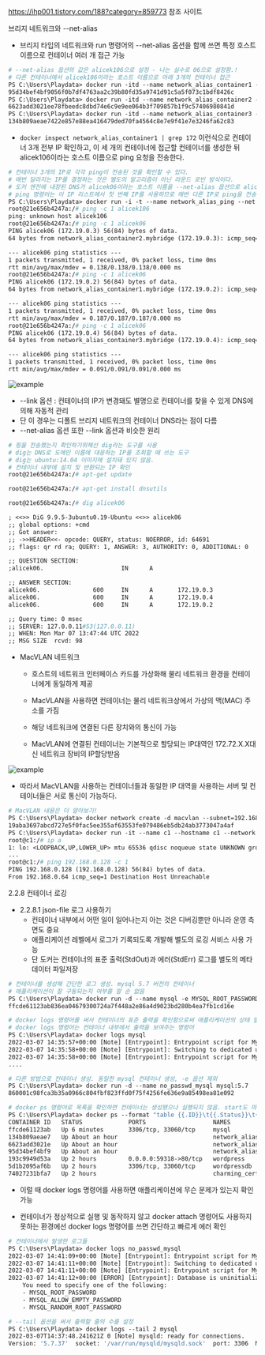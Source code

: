https://ihp001.tistory.com/188?category=859773 참조 사이트

브리지 네트워크와 --net-alias

- 브리지 타입의 네트워크와 run 명령어의 --net-alias 옵션을 함께 쓰면 특정 호스트 이름으로 컨테이너 여러 개 접근 가능

```dockerfile
# --net-alias 옵션의 값은 alicek106으로 설정 - 나는 실수로 06으로 설정함.!
# 다른 컨테이너에서 alicek106이라는 호스트 이름으로 아래 3개의 컨테이너 접근
PS C:\Users\Playdata> docker run -itd --name network_alias_container1 --net mybridge --net-alias alicek06 ubuntu:14.04
95d34bef4bf9056f0b7df4763aa2c39b80fd35a9741d91c5a5f073c1bdf8426c
PS C:\Users\Playdata> docker run -itd --name network_alias_container2 --net mybridge --net-alias alicek06 ubuntu:14.04
6623add3021ee78fbeedc8dbd74e6c9e9ee064b3f709857b1f9c57406980841d
PS C:\Users\Playdata> docker run -itd --name network_alias_container3 --net mybridge --net-alias alicek06 ubuntu:14.04
134b809aeae7422e857e88ea416479ded70fa4564c8e7e9f41e7e3246fa62c83
```

- `docker inspect network_alias_container1 | grep 172` 이런식으로 컨테이너 3개 전부 IP 확인하고, 이 세 개의 컨테이너에 접근할 컨테이너를 생성한 뒤 alicek106이라는 호스트 이름으로 ping 요청을 전송한다.

  

```dockerfile
# 컨테이너 3개의 IP로 각각 ping이 전송된 것을 확인할 수 있다. 
# 매번 달라지는 IP를 결정하는 것은 별도의 알고리즘이 아닌 라운드 로빈 방식이다. 
# 도커 엔진에 내장된 DNS가 alicek06이라는 호스트 이름을 --net-alias 옵션으로 alicek106을 설정한 컨테이너로 변환하기 때문에 가능하다.
# ping 명령어는 이 IP 리스트에서 첫 번째 IP를 사용하므로 매번 다른 IP로 ping을 전송
PS C:\Users\Playdata> docker run -i -t --name network_alias_ping --net mybridge ubuntu:14.04
root@21e656b4247a:/# ping -c 1 alicek106
ping: unknown host alicek106
root@21e656b4247a:/# ping -c 1 alicek06
PING alicek06 (172.19.0.3) 56(84) bytes of data.
64 bytes from network_alias_container2.mybridge (172.19.0.3): icmp_seq=1 ttl=64 time=0.138 ms

--- alicek06 ping statistics ---
1 packets transmitted, 1 received, 0% packet loss, time 0ms
rtt min/avg/max/mdev = 0.138/0.138/0.138/0.000 ms
root@21e656b4247a:/# ping -c 1 alicek06
PING alicek06 (172.19.0.2) 56(84) bytes of data.
64 bytes from network_alias_container1.mybridge (172.19.0.2): icmp_seq=1 ttl=64 time=0.187 ms

--- alicek06 ping statistics ---
1 packets transmitted, 1 received, 0% packet loss, time 0ms
rtt min/avg/max/mdev = 0.187/0.187/0.187/0.000 ms
root@21e656b4247a:/# ping -c 1 alicek06
PING alicek06 (172.19.0.4) 56(84) bytes of data.
64 bytes from network_alias_container3.mybridge (172.19.0.4): icmp_seq=1 ttl=64 time=0.091 ms

--- alicek06 ping statistics ---
1 packets transmitted, 1 received, 0% packet loss, time 0ms
rtt min/avg/max/mdev = 0.091/0.091/0.091/0.000 ms
```

![example](https://user-images.githubusercontent.com/47745785/118841704-7ee66180-b903-11eb-9b7c-1937e3edc2af.png)

- --link 옵션 : 컨테이너의 IP가 변경돼도 별명으로 컨테이너를 찾을 수 있게 DNS에 의해 자동적 관리
- 단 이 경우는 디폴트 브리지 네트워크의 컨테이너 DNS라는 점이 다름
- --net-alias 옵션 또한 --link 옵션과 비슷한 원리



```dockerfile
# 핑을 전송했는지 확인하기위해선 dig라는 도구를 사용
# dig는 DNS로 도메인 이름에 대응하는 IP를 조회할 때 쓰는 도구
# dig는 ubuntu:14.04 이미지에 설치돼 있지 않음.
# 컨테이너 내부에 설치 및 반환되는 IP 확인
root@21e656b4247a:/# apt-get update

root@21e656b4247a:/# apt-get install dnsutils

root@21e656b4247a:/# dig alicek06

; <<>> DiG 9.9.5-3ubuntu0.19-Ubuntu <<>> alicek06
;; global options: +cmd
;; Got answer:
;; ->>HEADER<<- opcode: QUERY, status: NOERROR, id: 64691
;; flags: qr rd ra; QUERY: 1, ANSWER: 3, AUTHORITY: 0, ADDITIONAL: 0

;; QUESTION SECTION:
;alicek06.                      IN      A

;; ANSWER SECTION:
alicek06.               600     IN      A       172.19.0.3
alicek06.               600     IN      A       172.19.0.4
alicek06.               600     IN      A       172.19.0.2

;; Query time: 0 msec
;; SERVER: 127.0.0.11#53(127.0.0.11)
;; WHEN: Mon Mar 07 13:47:44 UTC 2022
;; MSG SIZE  rcvd: 98
```



- MacVLAN 네트워크

  - 호스트의 네트워크 인터페이스 카드를 가상화해 물리 네트워크 환경을 컨테이너에게 동일하게 제공

  - MacVLAN을 사용하면 컨테이너는 물리 네트워크상에서 가상의 맥(MAC) 주소를 가짐

  - 해당 네트워크에 연결된 다른 장치와의 통신이 가능

  - MacVLAN에 연결된 컨테이너는 기본적으로 할당되는 IP대역인 172.72.X.X대신 네트워크 장비의 IP할당받음

    

![example](https://user-images.githubusercontent.com/47745785/118844433-eac9c980-b905-11eb-9366-2518a5f09d20.png)

- 따라서 MacVLAN을 사용하는 컨테이너들과 동일한 IP 대역을 사용하는 서버 및 컨테이너들은 서로 통신이 가능하다.

```dockerfile
# MacVLAN 내용은 더 알아보기!
PS C:\Users\Playdata> docker network create -d macvlan --subnet=192.168.0.0/24 --ip-range=192.168.0.64/28 --gateway=192.168.0.1 -o macvlan_mode=bridge -o parent=eth0 my_macvlan
19aba3697abcd727e5f0fac5ee355af63553fe079486eb5db24ab3773047a4af
PS C:\Users\Playdata> docker run -it --name c1 --hostname c1 --network my_macvlan ubuntu:14.04
root@c1:/# ip a
1: lo: <LOOPBACK,UP,LOWER_UP> mtu 65536 qdisc noqueue state UNKNOWN group default qlen 1000
...
root@c1:/# ping 192.168.0.128 -c 1
PING 192.168.0.128 (192.168.0.128) 56(84) bytes of data.
From 192.168.0.64 icmp_seq=1 Destination Host Unreachable

```



2.2.8 컨테이너 로깅

- 2.2.8.1 json-file 로그 사용하기
  - 컨테이너 내부에서 어떤 일이 일어나는지 아는 것은 디버깅뿐만 아니라 운영 측면도 중요
  - 애플리케이션 레벨에서 로그가 기록되도록 개발해 별도의 로깅 서비스 사용 가능
  - 단 도커는 컨테이너의 표준 출력(StdOut)과 에러(StdErr) 로그를 별도의 메타데이터 파일저장

```dockerfile
# 컨테이너를 생성해 간단한 로그 생성. mysql 5.7 버전의 컨테이너
# 애플리케이션이 잘 구동되는지 여부를 알 순 없음
PS C:\Users\Playdata> docker run -d --name mysql -e MYSQL_ROOT_PASSWORD=1234 mysql:5.7
ffcde61123ab836ea04679300724a7f448a2e86a4d9023bd280b4ea7fb1cd16e

# docker logs 명령어를 써서 컨테이너의 표준 출력을 확인함으로써 애플리케이션의 상태 알 수 있음
# docker logs 명령어는 컨테이너 내부에서 출력을 보여주는 명령어
PS C:\Users\Playdata> docker logs mysql
2022-03-07 14:35:57+00:00 [Note] [Entrypoint]: Entrypoint script for MySQL Server 5.7.37-1debian10 started.
2022-03-07 14:35:58+00:00 [Note] [Entrypoint]: Switching to dedicated user 'mysql'
2022-03-07 14:35:58+00:00 [Note] [Entrypoint]: Entrypoint script for MySQL Server 5.7.37-1debian10 started.
....

# 다른 방법으로 컨테이너 생성. 동일한 mysql 컨테이너 생성, -e 옵션 제외
PS C:\Users\Playdata> docker run -d --name no_passwd_mysql mysql:5.7
860001c98fca3b35a0966c804fbf823ffd0f75f4256fe636e9a85498ea81e092

# docker ps 명령어로 목록을 확인하면 컨테이너는 생성됐으나 실행되지 않음. start도 마찬가지
PS C:\Users\Playdata> docker ps --format "table {{.ID}}\t{{.Status}}\t{{.Ports}}\t{{.Names}}"
CONTAINER ID   STATUS             PORTS                   NAMES
ffcde61123ab   Up 6 minutes       3306/tcp, 33060/tcp     mysql
134b809aeae7   Up About an hour                           network_alias_container3
6623add3021e   Up About an hour                           network_alias_container2
95d34bef4bf9   Up About an hour                           network_alias_container1
193c9949d53a   Up 2 hours         0.0.0.0:59318->80/tcp   wordpress
5d1b2095af6b   Up 2 hours         3306/tcp, 33060/tcp     wordpressdb
74027231bfa7   Up 2 hours                                 charming_cerf

```

- 이럴 때 docker logs 명령어를 사용하면 애플리케이션에 무슨 문제가 있는지 확인가능

- 컨테이너가 정상적으로 실행 및 동작하지 않고 docker attach 명령어도 사용하지 못하는 환경에선 docker logs 명령어를 쓰면 간단하고 빠르게 에러 확인

  

```dockerfile
# 컨테이너에서 발생한 로그들
PS C:\Users\Playdata> docker logs no_passwd_mysql
2022-03-07 14:41:09+00:00 [Note] [Entrypoint]: Entrypoint script for MySQL Server 5.7.37-1debian10 started.
2022-03-07 14:41:11+00:00 [Note] [Entrypoint]: Switching to dedicated user 'mysql'
2022-03-07 14:41:11+00:00 [Note] [Entrypoint]: Entrypoint script for MySQL Server 5.7.37-1debian10 started.
2022-03-07 14:41:12+00:00 [ERROR] [Entrypoint]: Database is uninitialized and password option is not specified
    You need to specify one of the following:
    - MYSQL_ROOT_PASSWORD
    - MYSQL_ALLOW_EMPTY_PASSWORD
    - MYSQL_RANDOM_ROOT_PASSWORD

# --tail 옵션을 써서 출력할 줄의 수를 설정
PS C:\Users\Playdata> docker logs --tail 2 mysql
2022-03-07T14:37:48.241621Z 0 [Note] mysqld: ready for connections.
Version: '5.7.37'  socket: '/var/run/mysqld/mysqld.sock'  port: 3306  MySQL Community Server (GPL)
```





























